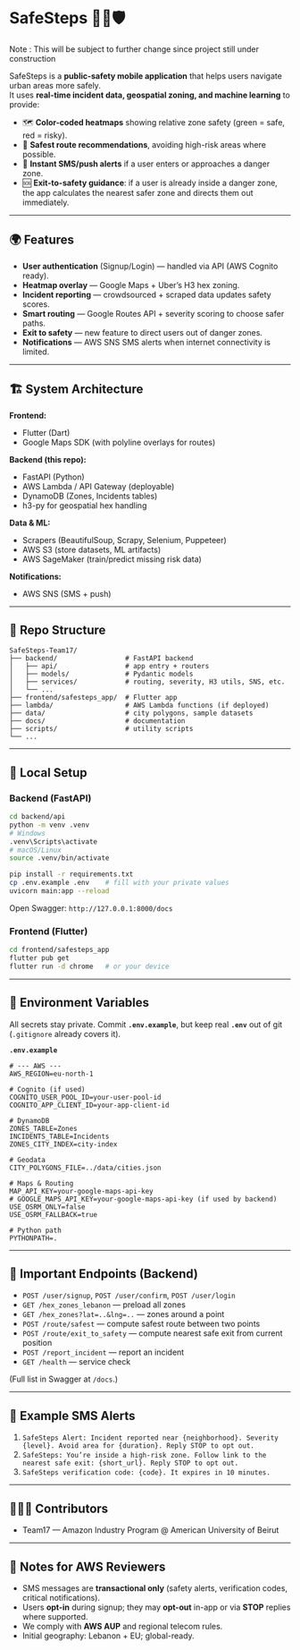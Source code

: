 # SafeSteps 🚶‍♀️🛡️
Note : This will be subject to further change since project still under construction 

SafeSteps is a **public-safety mobile application** that helps users navigate urban areas more safely.  
It uses **real-time incident data, geospatial zoning, and machine learning** to provide:

- 🗺️ **Color-coded heatmaps** showing relative zone safety (green = safe, red = risky).
- 🚦 **Safest route recommendations**, avoiding high-risk areas where possible.
- 📲 **Instant SMS/push alerts** if a user enters or approaches a danger zone.
- 🆘 **Exit-to-safety guidance**: if a user is already inside a danger zone, the app calculates the nearest safer zone and directs them out immediately.

---

## 🌍 Features

- **User authentication** (Signup/Login) — handled via API (AWS Cognito ready).
- **Heatmap overlay** — Google Maps + Uber’s H3 hex zoning.
- **Incident reporting** — crowdsourced + scraped data updates safety scores.
- **Smart routing** — Google Routes API + severity scoring to choose safer paths.
- **Exit to safety** — new feature to direct users out of danger zones.
- **Notifications** — AWS SNS SMS alerts when internet connectivity is limited.

---

## 🏗️ System Architecture

**Frontend:**  
- Flutter (Dart)  
- Google Maps SDK (with polyline overlays for routes)

**Backend (this repo):**  
- FastAPI (Python)  
- AWS Lambda / API Gateway (deployable)  
- DynamoDB (Zones, Incidents tables)  
- h3-py for geospatial hex handling  

**Data & ML:**  
- Scrapers (BeautifulSoup, Scrapy, Selenium, Puppeteer)  
- AWS S3 (store datasets, ML artifacts)  
- AWS SageMaker (train/predict missing risk data)  

**Notifications:**  
- AWS SNS (SMS + push)

---

## 📂 Repo Structure

```text
SafeSteps-Team17/
├── backend/                 # FastAPI backend
│   ├── api/                 # app entry + routers
│   ├── models/              # Pydantic models
│   ├── services/            # routing, severity, H3 utils, SNS, etc.
│   └── ...
├── frontend/safesteps_app/  # Flutter app
├── lambda/                  # AWS Lambda functions (if deployed)
├── data/                    # city polygons, sample datasets
├── docs/                    # documentation
├── scripts/                 # utility scripts
└── ...
```

---

## 🔧 Local Setup

### Backend (FastAPI)
```bash
cd backend/api
python -m venv .venv
# Windows
.venv\Scripts\activate
# macOS/Linux
source .venv/bin/activate

pip install -r requirements.txt
cp .env.example .env    # fill with your private values
uvicorn main:app --reload
```
Open Swagger: `http://127.0.0.1:8000/docs`

### Frontend (Flutter)
```bash
cd frontend/safesteps_app
flutter pub get
flutter run -d chrome   # or your device
```

---

## 🔑 Environment Variables

All secrets stay private. Commit **`.env.example`**, but keep real **`.env`** out of git (`.gitignore` already covers it).

**`.env.example`**
```env
# --- AWS ---
AWS_REGION=eu-north-1

# Cognito (if used)
COGNITO_USER_POOL_ID=your-user-pool-id
COGNITO_APP_CLIENT_ID=your-app-client-id

# DynamoDB
ZONES_TABLE=Zones
INCIDENTS_TABLE=Incidents
ZONES_CITY_INDEX=city-index

# Geodata
CITY_POLYGONS_FILE=../data/cities.json

# Maps & Routing
MAP_API_KEY=your-google-maps-api-key
# GOOGLE_MAPS_API_KEY=your-google-maps-api-key (if used by backend)
USE_OSRM_ONLY=false
USE_OSRM_FALLBACK=true

# Python path
PYTHONPATH=.
```

---

## 🔗 Important Endpoints (Backend)

- `POST /user/signup`, `POST /user/confirm`, `POST /user/login`
- `GET /hex_zones_lebanon` — preload all zones
- `GET /hex_zones?lat=..&lng=..` — zones around a point
- `POST /route/safest` — compute safest route between two points
- `POST /route/exit_to_safety` — compute nearest safe exit from current position
- `POST /report_incident` — report an incident
- `GET /health` — service check

(Full list in Swagger at `/docs`.)

---

## 📱 Example SMS Alerts

1. `SafeSteps Alert: Incident reported near {neighborhood}. Severity {level}. Avoid area for {duration}. Reply STOP to opt out.`  
2. `SafeSteps: You’re inside a high-risk zone. Follow link to the nearest safe exit: {short_url}. Reply STOP to opt out.`  
3. `SafeSteps verification code: {code}. It expires in 10 minutes.`

---

## 🧑‍🤝‍🧑 Contributors

- Team17 — Amazon Industry Program @ American University of Beirut

---

## 📝 Notes for AWS Reviewers

- SMS messages are **transactional only** (safety alerts, verification codes, critical notifications).  
- Users **opt-in** during signup; they may **opt-out** in-app or via **STOP** replies where supported.  
- We comply with **AWS AUP** and regional telecom rules.  
- Initial geography: Lebanon + EU; global-ready.
